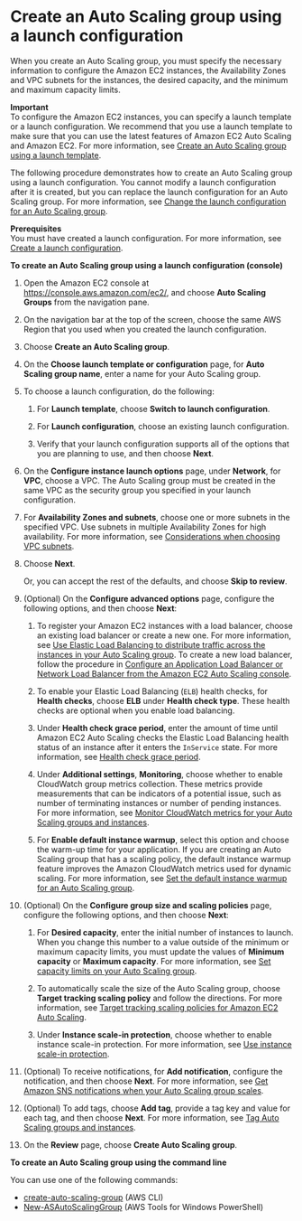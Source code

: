 # Create an Auto Scaling group using a launch configuration<a name="create-asg-launch-configuration"></a>

When you create an Auto Scaling group, you must specify the necessary information to configure the Amazon EC2 instances, the Availability Zones and VPC subnets for the instances, the desired capacity, and the minimum and maximum capacity limits\.

**Important**  
To configure the Amazon EC2 instances, you can specify a launch template or a launch configuration\. We recommend that you use a launch template to make sure that you can use the latest features of Amazon EC2 Auto Scaling and Amazon EC2\. For more information, see [Create an Auto Scaling group using a launch template](create-asg-launch-template.md)\.

The following procedure demonstrates how to create an Auto Scaling group using a launch configuration\. You cannot modify a launch configuration after it is created, but you can replace the launch configuration for an Auto Scaling group\. For more information, see [Change the launch configuration for an Auto Scaling group](change-launch-config.md)\. 

**Prerequisites**  
You must have created a launch configuration\. For more information, see [Create a launch configuration](create-launch-config.md)\.

**To create an Auto Scaling group using a launch configuration \(console\)**

1. Open the Amazon EC2 console at [https://console\.aws\.amazon\.com/ec2/](https://console.aws.amazon.com/ec2/), and choose **Auto Scaling Groups** from the navigation pane\.

1. On the navigation bar at the top of the screen, choose the same AWS Region that you used when you created the launch configuration\.

1. Choose **Create an Auto Scaling group**\.

1. On the **Choose launch template or configuration** page, for **Auto Scaling group name**, enter a name for your Auto Scaling group\.

1. To choose a launch configuration, do the following:

   1. For **Launch template**, choose **Switch to launch configuration**\.

   1. For **Launch configuration**, choose an existing launch configuration\.

   1. Verify that your launch configuration supports all of the options that you are planning to use, and then choose **Next**\.

1. On the **Configure instance launch options** page, under **Network**, for **VPC**, choose a VPC\. The Auto Scaling group must be created in the same VPC as the security group you specified in your launch configuration\.

1. For **Availability Zones and subnets**, choose one or more subnets in the specified VPC\. Use subnets in multiple Availability Zones for high availability\. For more information, see [Considerations when choosing VPC subnets](asg-in-vpc.md#as-vpc-considerations)\.

1. Choose **Next**\. 

   Or, you can accept the rest of the defaults, and choose **Skip to review**\. 

1. \(Optional\) On the **Configure advanced options** page, configure the following options, and then choose **Next**:

   1. To register your Amazon EC2 instances with a load balancer, choose an existing load balancer or create a new one\. For more information, see [Use Elastic Load Balancing to distribute traffic across the instances in your Auto Scaling group](autoscaling-load-balancer.md)\. To create a new load balancer, follow the procedure in [Configure an Application Load Balancer or Network Load Balancer from the Amazon EC2 Auto Scaling console](as-create-load-balancer-console.md)\.

   1. To enable your Elastic Load Balancing \(`ELB`\) health checks, for **Health checks**, choose **ELB** under **Health check type**\. These health checks are optional when you enable load balancing\. 

   1. Under **Health check grace period**, enter the amount of time until Amazon EC2 Auto Scaling checks the Elastic Load Balancing health status of an instance after it enters the `InService` state\. For more information, see [Health check grace period](ec2-auto-scaling-health-checks.md#health-check-grace-period)\.

   1. Under **Additional settings**, **Monitoring**, choose whether to enable CloudWatch group metrics collection\. These metrics provide measurements that can be indicators of a potential issue, such as number of terminating instances or number of pending instances\. For more information, see [Monitor CloudWatch metrics for your Auto Scaling groups and instances](ec2-auto-scaling-cloudwatch-monitoring.md)\.

   1. For **Enable default instance warmup**, select this option and choose the warm\-up time for your application\. If you are creating an Auto Scaling group that has a scaling policy, the default instance warmup feature improves the Amazon CloudWatch metrics used for dynamic scaling\. For more information, see [Set the default instance warmup for an Auto Scaling group](ec2-auto-scaling-default-instance-warmup.md)\.

1. \(Optional\) On the **Configure group size and scaling policies** page, configure the following options, and then choose **Next**:

   1. For **Desired capacity**, enter the initial number of instances to launch\. When you change this number to a value outside of the minimum or maximum capacity limits, you must update the values of **Minimum capacity** or **Maximum capacity**\. For more information, see [Set capacity limits on your Auto Scaling group](asg-capacity-limits.md)\.

   1. To automatically scale the size of the Auto Scaling group, choose **Target tracking scaling policy** and follow the directions\. For more information, see [Target tracking scaling policies for Amazon EC2 Auto Scaling](as-scaling-target-tracking.md)\.

   1. Under **Instance scale\-in protection**, choose whether to enable instance scale\-in protection\. For more information, see [Use instance scale\-in protection](ec2-auto-scaling-instance-protection.md)\.

1. \(Optional\) To receive notifications, for **Add notification**, configure the notification, and then choose **Next**\. For more information, see [Get Amazon SNS notifications when your Auto Scaling group scales](ec2-auto-scaling-sns-notifications.md)\.

1. \(Optional\) To add tags, choose **Add tag**, provide a tag key and value for each tag, and then choose **Next**\. For more information, see [Tag Auto Scaling groups and instances](ec2-auto-scaling-tagging.md)\.

1. On the **Review** page, choose **Create Auto Scaling group**\.

**To create an Auto Scaling group using the command line**

You can use one of the following commands:
+ [create\-auto\-scaling\-group](https://docs.aws.amazon.com/cli/latest/reference/autoscaling/create-auto-scaling-group.html) \(AWS CLI\)
+ [New\-ASAutoScalingGroup](https://docs.aws.amazon.com/powershell/latest/reference/items/New-ASAutoScalingGroup.html) \(AWS Tools for Windows PowerShell\)